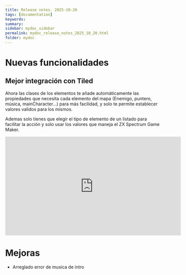 ```yaml
---
title: Release notes. 2025-10-20
tags: [documentation]
keywords:
summary: 
sidebar: mydoc_sidebar
permalink: mydoc_release_notes_2025_10_20.html
folder: mydoc
---
```


# Nuevas funcionalidades
## Mejor integración con Tiled

Ahora las clases de los elementos te añade automáticamente las propiedades que necesita cada elemento del mapa (Enemigo, puntero, música, mainCharacter...)
para más facilidad, y solo te permite establecer valores validos para los mismos.

Ademas solo tienes que elegir el tipo de elemento de un listado para facilitar la acción y solo usar los valores que maneja el ZX Spectrum Game Maker.

<iframe width="560" height="315" src="https://www.youtube.com/embed/JcUgUJuwkUk?si=vsQ3seDWKHuQ7QKO" title="YouTube video player" frameborder="0" allow="accelerometer; autoplay; clipboard-write; encrypted-media; gyroscope; picture-in-picture; web-share" referrerpolicy="strict-origin-when-cross-origin" allowfullscreen></iframe>

# Mejoras
- Arreglado error de musica de intro


